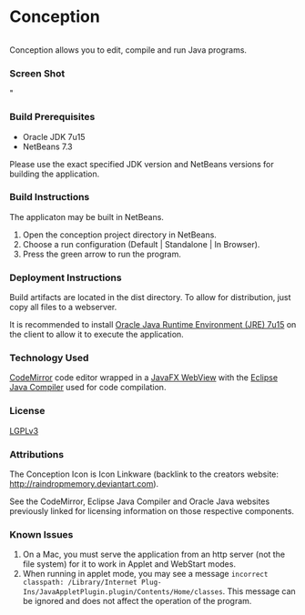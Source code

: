 # Conception

<img href="src/org/jewelsea/conception/resources/icons/flower-seed-icon-128.png"/>

Conception allows you to edit, compile and run Java programs.

### Screen Shot

<img href="http://i.stack.imgur.com/eHkxu.png"/>"

### Build Prerequisites
 * Oracle JDK 7u15
 * NetBeans 7.3

Please use the exact specified JDK version and NetBeans versions for building the application.
  
### Build Instructions
The applicaton may be built in NetBeans.

 1. Open the conception project directory in NetBeans.
 2. Choose a run configuration (Default | Standalone | In Browser).
 3. Press the green arrow to run the program.
 
### Deployment Instructions
 
Build artifacts are located in the dist directory.  To allow for distribution, just copy all files to a webserver.  
 
It is recommended to install [Oracle Java Runtime Environment (JRE) 7u15](http://www.java.com/en/) on the client to allow it to execute the application.

### Technology Used

[CodeMirror](http://codemirror.net) code editor wrapped in a [JavaFX WebView](http://docs.oracle.com/javafx/2/api/javafx/scene/web/WebView.html) with the [Eclipse Java Compiler](http://www.eclipse.org/jdt/core/index.php) used for code compilation.

### License 

[LGPLv3](http://www.gnu.org/copyleft/lesser.html)

### Attributions

The Conception Icon is Icon Linkware (backlink to the creators website: http://raindropmemory.deviantart.com).

See the CodeMirror, Eclipse Java Compiler and Oracle Java websites previously linked for licensing information on those respective components.

### Known Issues

 1. On a Mac, you must serve the application from an http server (not the file system) for it to work in Applet and WebStart modes.
 2. When running in applet mode, you may see a message `incorrect classpath: /Library/Internet Plug-Ins/JavaAppletPlugin.plugin/Contents/Home/classes`.  This message can be ignored and does not affect the operation of the program.